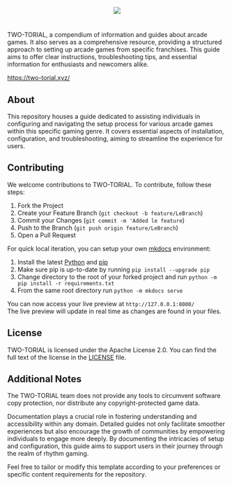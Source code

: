 <p align="center">
  <img src="https://github.com/two-torial/two-torial/blob/master/docs/img/two-torial/github-banner.png?raw=true">
</p>

#

TWO-TORIAL, a compendium of information and guides about arcade games. It also serves as a comprehensive resource, providing a structured approach to setting up arcade games from specific franchises. This guide aims to offer clear instructions, troubleshooting tips, and essential information for enthusiasts and newcomers alike.

https://two-torial.xyz/

## About

This repository houses a guide dedicated to assisting individuals in configuring and navigating the setup process for various arcade games within this specific gaming genre. It covers essential aspects of installation, configuration, and troubleshooting, aiming to streamline the experience for users.

## Contributing

We welcome contributions to TWO-TORIAL. To contribute, follow these steps:

1. Fork the Project
2. Create your Feature Branch (`git checkout -b feature/LeBranch`)
3. Commit your Changes (`git commit -m 'Added le feature`)
4. Push to the Branch (`git push origin feature/LeBranch`)
5. Open a Pull Request

For quick local iteration, you can setup your own [mkdocs](https://www.mkdocs.org/user-guide/installation/) environment:

1. Install the latest [Python](https://www.python.org/) and [pip](https://pip.readthedocs.io/en/stable/installing/)
2. Make sure pip is up-to-date by running `pip install --upgrade pip`
3. Change directory to the root of your forked project and run `python -m pip install -r requirements.txt`
4. From the same root directory run `python -m mkdocs serve`

You can now access your live preview at `http://127.0.0.1:8000/`  
The live preview will update in real time as changes are found in your files.

## License

TWO-TORIAL is licensed under the Apache License 2.0. You can find the full text of the license in the [LICENSE](LICENSE) file.

## Additional Notes

The TWO-TORIAL team does not provide any tools to circumvent software copy protection, nor distribute any copyright-protected game data.

Documentation plays a crucial role in fostering understanding and accessibility within any domain. Detailed guides not only facilitate smoother experiences but also encourage the growth of communities by empowering individuals to engage more deeply. By documenting the intricacies of setup and configuration, this guide aims to support users in their journey through the realm of rhythm gaming.

Feel free to tailor or modify this template according to your preferences or specific content requirements for the repository.
